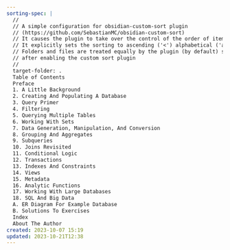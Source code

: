 ```yaml
---
sorting-spec: |
  //
  // A simple configuration for obsidian-custom-sort plugin
  // (https://github.com/SebastianMC/obsidian-custom-sort)
  // It causes the plugin to take over the control of the order of items in the root folder ('/') of the vault
  // It explicitly sets the sorting to ascending ('<') alphabetical ('a-z')
  // Folders and files are treated equally by the plugin (by default) so expect them intermixed
  // after enabling the custom sort plugin
  // 
  target-folder: .
  Table of Contents
  Preface
  1. A Little Background
  2. Creating And Populating A Database
  3. Query Primer
  4. Filtering
  5. Querying Multiple Tables
  6. Working With Sets
  7. Data Generation, Manipulation, And Conversion
  8. Grouping And Aggregates
  9. Subqueries
  10. Joins Revisited
  11. Conditional Logic
  12. Transactions
  13. Indexes And Constraints
  14. Views
  15. Metadata
  16. Analytic Functions
  17. Working With Large Databases
  18. SQL And Big Data
  A. ER Diagram For Example Database
  B. Solutions To Exercises
  Index
  About The Author
created: 2023-10-07 15:19
updated: 2023-10-21T12:38
---
```

